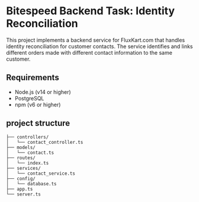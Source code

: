 # Bitespeed Backend Task: Identity Reconciliation

This project implements a backend service for FluxKart.com that handles identity reconciliation for customer contacts. The service identifies and links different orders made with different contact information to the same customer.

## Requirements

- Node.js (v14 or higher)
- PostgreSQL
- npm (v6 or higher)

## project structure

```  src/
├── controllers/
│   └── contact_controller.ts
├── models/
│   └── contact.ts
├── routes/
│   └── index.ts
├── services/
│   └── contact_service.ts
├── config/
│   └── database.ts
├── app.ts
└── server.ts
```
